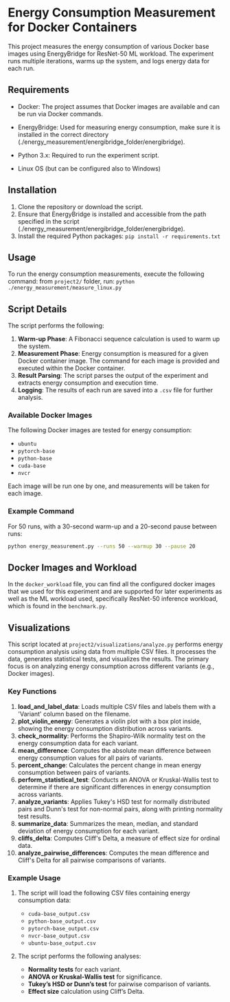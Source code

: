 # Energy Consumption Measurement for Docker Containers

This project measures the energy consumption of various Docker base images using EnergyBridge for ResNet-50 ML workload. The experiment runs multiple iterations, warms up the system, and logs energy data for each run.


## Requirements

- Docker: The project assumes that Docker images are available and can be run via Docker commands.

- EnergyBridge: Used for measuring energy consumption, make sure it is installed in the correct directory (./energy_measurement/energibridge_folder/energibridge).

- Python 3.x: Required to run the experiment script.

- Linux OS (but can be configured also to Windows)

## Installation

1. Clone the repository or download the script.
2. Ensure that EnergyBridge is installed and accessible from the path specified in the script (./energy_measurement/energibridge_folder/energibridge).
3. Install the required Python packages: `pip install -r requirements.txt`

## Usage

To run the energy consumption measurements, execute the following command: from `project2/` folder, run: `python ./energy_measurement/measure_linux.py`


## Script Details

The script performs the following:

1. **Warm-up Phase**: A Fibonacci sequence calculation is used to warm up the system.
2. **Measurement Phase**: Energy consumption is measured for a given Docker container image. The command for each image is provided and executed within the Docker container.
3. **Result Parsing**: The script parses the output of the experiment and extracts energy consumption and execution time.
4. **Logging**: The results of each run are saved into a `.csv` file for further analysis.

### Available Docker Images

The following Docker images are tested for energy consumption:

- `ubuntu`
- `pytorch-base`
- `python-base`
- `cuda-base`
- `nvcr`

Each image will be run one by one, and measurements will be taken for each image.

### Example Command

For 50 runs, with a 30-second warm-up and a 20-second pause between runs:

```bash
python energy_measurement.py --runs 50 --warmup 30 --pause 20

```


## Docker Images and Workload

In the `docker_workload` file, you can find all the configured docker images that we used for this experiment and are supported for later experiments as well as the ML workload used, specifically ResNet-50 inference workload, which is found in the `benchmark.py`. 

## Visualizations


This script located at `project2/visualizations/analyze.py` performs energy consumption analysis using data from multiple CSV files. It processes the data, generates statistical tests, and visualizes the results. The primary focus is on analyzing energy consumption across different variants (e.g., Docker images).

### Key Functions

1. **load_and_label_data**: Loads multiple CSV files and labels them with a 'Variant' column based on the filename.
2. **plot_violin_energy**: Generates a violin plot with a box plot inside, showing the energy consumption distribution across variants.
3. **check_normality**: Performs the Shapiro-Wilk normality test on the energy consumption data for each variant.
4. **mean_difference**: Computes the absolute mean difference between energy consumption values for all pairs of variants.
5. **percent_change**: Calculates the percent change in mean energy consumption between pairs of variants.
6. **perform_statistical_test**: Conducts an ANOVA or Kruskal-Wallis test to determine if there are significant differences in energy consumption across variants.
7. **analyze_variants**: Applies Tukey's HSD test for normally distributed pairs and Dunn's test for non-normal pairs, along with printing normality test results.
8. **summarize_data**: Summarizes the mean, median, and standard deviation of energy consumption for each variant.
9. **cliffs_delta**: Computes Cliff's Delta, a measure of effect size for ordinal data.
10. **analyze_pairwise_differences**: Computes the mean difference and Cliff's Delta for all pairwise comparisons of variants.

### Example Usage

1. The script will load the following CSV files containing energy consumption data:
    - `cuda-base_output.csv`
    - `python-base_output.csv`
    - `pytorch-base_output.csv`
    - `nvcr-base_output.csv`
    - `ubuntu-base_output.csv`

2. The script performs the following analyses:
   - **Normality tests** for each variant.
   - **ANOVA or Kruskal-Wallis test** for significance.
   - **Tukey’s HSD or Dunn’s test** for pairwise comparison of variants.
   - **Effect size** calculation using Cliff’s Delta.




